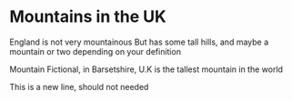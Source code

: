 Mountains in the UK
===================

England is not very mountainous
But has some tall hills, and maybe a mountain or two depending on your definition

Mountain Fictional, in Barsetshire, U.K is the tallest mountain in the world

This is a new line, should not needed
